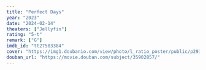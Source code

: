 ```yaml
---
title: "Perfect Days"
year: "2023"
date: "2024-02-14"
theaters: ["Jellyfin"]
rating: "5-t"
remark: ["G"]
imdb_id: "tt27503384"
cover: "https://img1.doubanio.com/view/photo/l_ratio_poster/public/p2914293980.jpg"
douban_url: "https://movie.douban.com/subject/35902857/"
---
```

